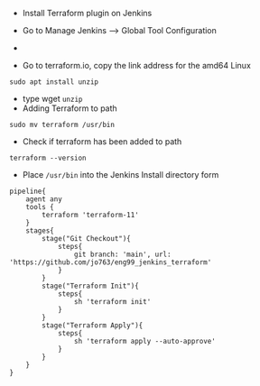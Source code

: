 - Install Terraform plugin on Jenkins
- Go to Manage Jenkins --> Global Tool Configuration
-

- Go to terraform.io, copy the link address for the amd64 Linux
```
sudo apt install unzip
```
- type wget <and paste the link>
`unzip` <name of zipped file>
- Adding Terraform to path
```
sudo mv terraform /usr/bin
```
- Check if terraform has been added to path
```
terraform --version
```
- Place `/usr/bin` into the Jenkins Install directory form
```
pipeline{
    agent any
    tools {
        terraform 'terraform-11'
    }
    stages{
        stage("Git Checkout"){
            steps{
                git branch: 'main', url: 'https://github.com/jo763/eng99_jenkins_terraform'
            }
        }
        stage("Terraform Init"){
            steps{
                sh 'terraform init'
            }
        }
        stage("Terraform Apply"){
            steps{
                sh 'terraform apply --auto-approve'
            }
        }
    }
}

```
